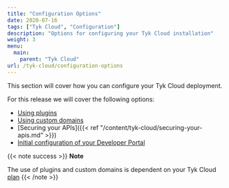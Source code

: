```yaml
---
title: "Configuration Options"
date: 2020-07-16
tags: ["Tyk Cloud", "Configuration"]
description: "Options for configuring your Tyk Cloud installation"
weight: 3
menu:
  main:
    parent: "Tyk Cloud"
url: /tyk-cloud/configuration-options
---
```


This section will cover how you can configure your Tyk Cloud deployment.

For this release we will cover the following options:

- [Using plugins](/tyk-cloud/using-plugins/)
- [Using custom domains](/tyk-cloud/using-custom-domains/)
- [Securing your APIs]({{< ref "/content/tyk-cloud/securing-your-apis.md" >}})
- [Initial configuration of your Developer Portal](/tyk-cloud/initial-portal-config/)

{{< note success >}}
**Note**
 
The use of plugins and custom domains is dependent on your Tyk Cloud [plan](/tyk-cloud/account-billing/plans/)
{{< /note >}}